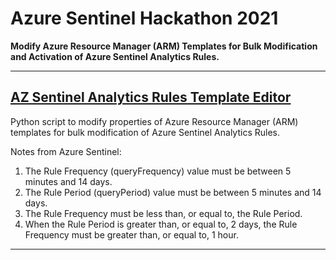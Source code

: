 # Azure Sentinel Hackathon 2021
**Modify Azure Resource Manager (ARM) Templates for Bulk Modification and Activation of Azure Sentinel Analytics Rules.**
___
## [AZ Sentinel Analytics Rules Template Editor](https://github.com/nathanjalston/Azure_Sentinel_Hackathon_2021/blob/main/AZ_Sentinel_Analytics_Rules_Editor.py)

Python script to modify properties of Azure Resource Manager (ARM) templates for bulk modification of Azure Sentinel Analytics Rules.

Notes from Azure Sentinel:
1.  The Rule Frequency (queryFrequency) value must be between 5 minutes and 14 days.
2.  The Rule Period (queryPeriod) value must be between 5 minutes and 14 days.
3.  The Rule Frequency must be less than, or equal to, the Rule Period.
4.  When the Rule Period is greater than, or equal to, 2 days, the Rule Frequency must be greater than, or equal to, 1 hour.
___
